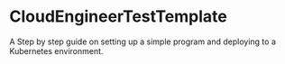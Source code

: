 # CloudEngineerTestTemplate
A Step by step guide on setting up a simple program and deploying to a Kubernetes environment.
